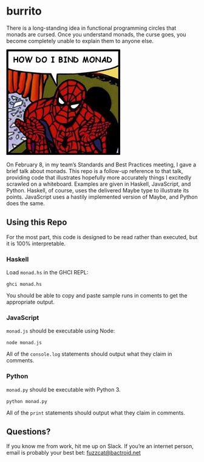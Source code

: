 # burrito

There is a long-standing idea in functional programming circles that monads are cursed. Once you understand monads, the curse goes, you become completely unable to explain them to anyone else.

![Spider-Man Meme - How Do I Bind Monad](bind-monad.png)

On February 8, in my team’s Standards and Best Practices meeting, I gave a brief talk about monads. This repo is a follow-up reference to that talk, providing code that illustrates hopefully more accurately things I excitedly scrawled on a whiteboard. Examples are given in Haskell, JavaScript, and Python. Haskell, of course, uses the delivered Maybe type to illustrate its points. JavaScript uses a hastily implemented version of Maybe, and Python does the same.

## Using this Repo

For the most part, this code is designed to be read rather than executed, but it is 100% interpretable.

### Haskell

Load `monad.hs` in the GHCI REPL:

```
ghci monad.hs
```

You should be able to copy and paste sample runs in coments to get the appropriate output.

### JavaScript

`monad.js` should be executable using Node:

```
node monad.js
```

All of the `console.log` statements should output what they claim in comments.

### Python

`monad.py` should be executable with Python 3.

```
python monad.py
```

All of the `print` statements should output what they claim in comments.

## Questions?

If you know me from work, hit me up on Slack. If you’re an internet person, email is probably your best bet:
fuzzcat@bactroid.net

